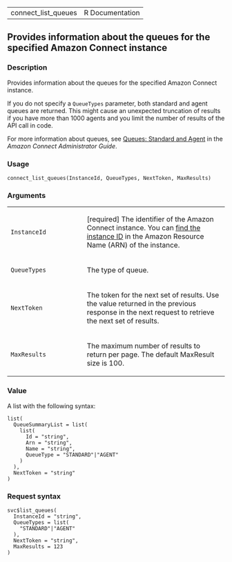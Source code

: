 <table style="width: 100%;">
<tbody>
<tr class="odd">
<td>connect_list_queues</td>
<td style="text-align: right;">R Documentation</td>
</tr>
</tbody>
</table>

## Provides information about the queues for the specified Amazon Connect instance

### Description

Provides information about the queues for the specified Amazon Connect
instance.

If you do not specify a `QueueTypes` parameter, both standard and agent
queues are returned. This might cause an unexpected truncation of
results if you have more than 1000 agents and you limit the number of
results of the API call in code.

For more information about queues, see [Queues: Standard and
Agent](https://docs.aws.amazon.com/connect/latest/adminguide/concepts-queues-standard-and-agent.html)
in the *Amazon Connect Administrator Guide*.

### Usage

    connect_list_queues(InstanceId, QueueTypes, NextToken, MaxResults)

### Arguments

<table>
<colgroup>
<col style="width: 35%" />
<col style="width: 65%" />
</colgroup>
<tbody>
<tr class="odd">
<td><code id="connect_list_queues_:_InstanceId">InstanceId</code></td>
<td><p>[required] The identifier of the Amazon Connect instance. You can
<a
href="https://docs.aws.amazon.com/connect/latest/adminguide/find-instance-arn.html">find
the instance ID</a> in the Amazon Resource Name (ARN) of the
instance.</p></td>
</tr>
<tr class="even">
<td><code id="connect_list_queues_:_QueueTypes">QueueTypes</code></td>
<td><p>The type of queue.</p></td>
</tr>
<tr class="odd">
<td><code id="connect_list_queues_:_NextToken">NextToken</code></td>
<td><p>The token for the next set of results. Use the value returned in
the previous response in the next request to retrieve the next set of
results.</p></td>
</tr>
<tr class="even">
<td><code id="connect_list_queues_:_MaxResults">MaxResults</code></td>
<td><p>The maximum number of results to return per page. The default
MaxResult size is 100.</p></td>
</tr>
</tbody>
</table>

### Value

A list with the following syntax:

    list(
      QueueSummaryList = list(
        list(
          Id = "string",
          Arn = "string",
          Name = "string",
          QueueType = "STANDARD"|"AGENT"
        )
      ),
      NextToken = "string"
    )

### Request syntax

    svc$list_queues(
      InstanceId = "string",
      QueueTypes = list(
        "STANDARD"|"AGENT"
      ),
      NextToken = "string",
      MaxResults = 123
    )
